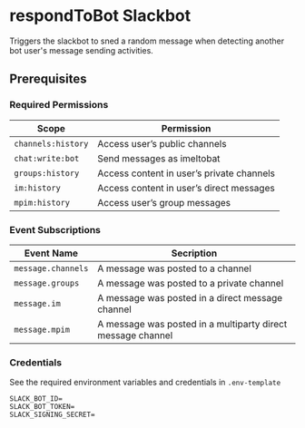 # respondToBot Slackbot

Triggers the slackbot to sned a random message when detecting another bot user's message sending activities.

## Prerequisites

### Required Permissions

| Scope | Permission |
| --- | --- |
| `channels:history` | Access user’s public channels |
| `chat:write:bot` | Send messages as imeltobat |
| `groups:history` | Access content in user’s private channels |
| `im:history` | Access content in user’s direct messages |
| `mpim:history` | Access user’s group messages |

### Event Subscriptions

| Event Name | Secription |
| --- | --- |
| `message.channels` | A message was posted to a channel |
| `message.groups` | A message was posted to a private channel |
| `message.im` | A message was posted in a direct message channel |
| `message.mpim` | A message was posted in a multiparty direct message channel |

### Credentials

See the required environment variables and credentials in `.env-template`

```.env
SLACK_BOT_ID=
SLACK_BOT_TOKEN=
SLACK_SIGNING_SECRET=
```